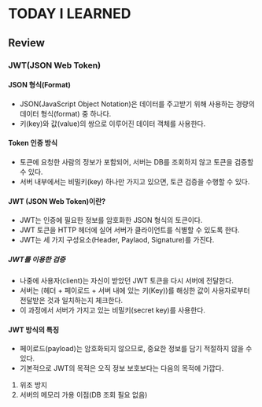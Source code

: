 # TODAY I LEARNED

## Review

### JWT(JSON Web Token)

#### JSON 형식(Format)

- JSON(JavaScript Object Notation)은 데이터를 주고받기 위해 사용하는 경량의 데이터 형식(format) 중 하나다.
- 키(key)와 값(value)의 쌍으로 이루어진 데이터 객체를 사용한다.

#### Token 인증 방식

- 토큰에 요청한 사람의 정보가 포함되어, 서버는 DB를 조회하지 않고 토큰을 검증할 수 있다.
- 서버 내부에서는 비밀키(key) 하나만 가지고 있으면, 토큰 검증을 수행할 수 있다.

#### JWT (JSON Web Token)이란?

- JWT는 인증에 필요한 정보를 암호화한 JSON 형식의 토큰이다.
- JWT 토큰을 HTTP 헤더에 실어 서버가 클라이언트를 식별할 수 있도록 한다.
- JWT는 세 가지 구성요소(Header, Paylaod, Signature)를 가진다.

##### JWT를 이용한 검증

- 나중에 사용자(client)는 자신이 받았던 JWT 토큰을 다시 서버에 전달한다.
- 서버는 (헤더 + 페이로드 + 서버 내에 있는 키(Key))를 해싱한 값이 사용자로부터 전달받은 것과 일치하는지 체크한다.
- 이 과정에서 서버가 가지고 있는 비밀키(secret key)를 사용한다.

#### JWT 방식의 특징

- 페이로드(payload)는 암호화되지 않으므로, 중요한 정보를 담기 적절하지 않을 수 있다.
- 기본적으로 JWT의 목적은 오직 정보 보호보다는 다음의 목적에 가깝다.
1. 위조 방지
2. 서버의 메모리 가용 이점(DB 조회 필요 없음)

